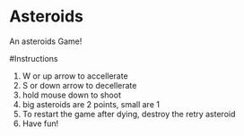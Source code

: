 Asteroids
==================
An asteroids Game!

#Instructions
1. W or up arrow to accellerate
2. S or down arrow to decellerate
3. hold mouse down to shoot
4. big asteroids are 2 points, small are 1
5. To restart the game after dying, destroy the retry asteroid
6. Have fun!
